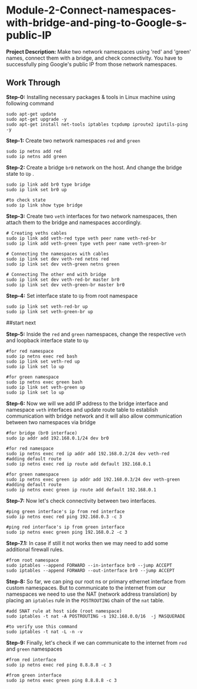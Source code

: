 # Module-2-Connect-namespaces-with-bridge-and-ping-to-Google-s-public-IP

**Project Description:** Make two network namespaces using 'red' and 'green' names, connect them with a bridge, and check connectivity. You have to successfully ping Google's public IP from those network namespaces.
## Work Through

**Step-0:** Installing necessary packages & tools in Linux machine using following command

    sudo apt-get update
    sudo apt-get upgrade -y
    sudo apt-get install net-tools iptables tcpdump iproute2 iputils-ping  -y

**Step-1:** Create two network namespaces `red` and `green`

    sudo ip netns add red
    sudo ip netns add green

**Step-2:** Create a bridge `br0` network on the host. And change the bridge state to `Up` .

    sudo ip link add br0 type bridge
  	sudo ip link set br0 up
  	
  	#to check state
  	sudo ip link show type bridge

**Step-3:** Create two `veth` interfaces for two network namespaces, then attach them to the bridge and namespaces accordingly.

    # Creating veths cables
    sudo ip link add veth-red type veth peer name veth-red-br
  	sudo ip link add veth-green type veth peer name veth-green-br
  	
  	# Connecting the namespaces with cables
  	sudo ip link set dev veth-red netns red
  	sudo ip link set dev veth-green netns green
  	
  	# Connecting The other end with bridge
  	sudo ip link set dev veth-red-br master br0
  	sudo ip link set dev veth-green-br master br0

**Step-4:**  Set interface state to `Up` from root namespace

    sudo ip link set veth-red-br up
    sudo ip link set veth-green-br up

##start next

**Step-5:**  Inside the `red` and `green` namespaces, change the respective `veth` and loopback interface state to `Up`

    #for red namespace
    sudo ip netns exec red bash
	sudo ip link set veth-red up
	sudo ip link set lo up
	
	#for green namespace
	sudo ip netns exec green bash
	sudo ip link set veth-green up
	sudo ip link set lo up
	
**Step-6:**  Now we will we add IP address to the bridge interface and namespace `veth` interfaces and update route table to establish communication with bridge network and it will also allow communication between two namespaces via bridge

    #for bridge (br0 interface)
    sudo ip addr add 192.168.0.1/24 dev br0
    
	#for red namespace
	sudo ip netns exec red ip addr add 192.168.0.2/24 dev veth-red
	#adding default route
	sudo ip netns exec red ip route add default 192.168.0.1
    
    #for green namespace
    sudo ip netns exec green ip addr add 192.168.0.3/24 dev veth-green
    #adding default route
	sudo ip netns exec green ip route add default 192.168.0.1

**Step-7:**  Now let's check connectivity between two interfaces.

    #ping green interface's ip from red interface
    sudo ip netns exec red ping 192.168.0.3 -c 3
    
    #ping red interface's ip from green interface
    sudo ip netns exec green ping 192.168.0.2 -c 3
   
**Step-7.1:**  In case if still it not works then we may need to add some additional firewall rules.
	
    #from root namespace
    sudo iptables --append FORWARD --in-interface br0 --jump ACCEPT
    sudo iptables --append FORWARD --out-interface br0 --jump ACCEPT

**Step-8:**   So far, we can ping our root ns or primary ethernet interface from custom namespaces. But to communicate to the internet from our namespaces we need to use the NAT (network address translation) by placing an `iptables` rule in the `POSTROUTING` chain of the `nat` table.

    #add SNAT rule at host side (root namespace)
    sudo iptables -t nat -A POSTROUTING -s 192.168.0.0/16  -j MASQUERADE
	
	#to verify use this command
	sudo iptables -t nat -L -n -v

**Step-9:**  Finally, let's check if we can communicate to the internet from `red` and `green` namespaces

    #from red interface
    sudo ip netns exec red ping 8.8.8.8 -c 3
       
    #from green interface
    sudo ip netns exec green ping 8.8.8.8 -c 3
